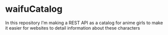 # waifuCatalog
In this repository I'm making a REST API as a catalog for anime girls to make it easier for websites to detail information about these characters
